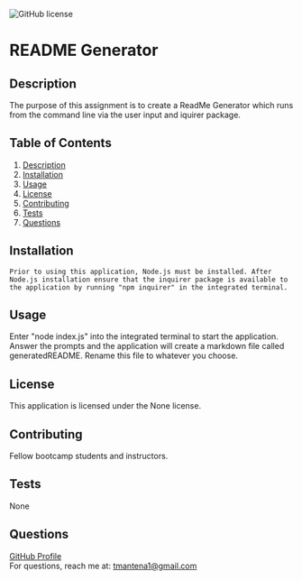 ![GitHub license](https://img.shields.io/badge/license-None-Black.svg)
  
  # README Generator

  ## Description
   The purpose of this assignment is to create a ReadMe Generator which runs from the command line via the user input and iquirer package. 

  ## Table of Contents
  1. [Description](#description)
  2. [Installation](#installation)
  3. [Usage](#usage)
  4. [License](#license)
  5. [Contributing](#contributing)
  6. [Tests](#tests)
  7. [Questions](#questions)

  ## Installation
    Prior to using this application, Node.js must be installed. After Node.js installation ensure that the inquirer package is available to the application by running "npm inquirer" in the integrated terminal. 

  ## Usage
  Enter "node index.js" into the integrated terminal to start the application. Answer the prompts and the application will create a markdown file called generatedREADME. Rename this file to whatever you choose.

  ## License
  This application is licensed under the None license.

  ## Contributing
  Fellow bootcamp students and instructors.

  ## Tests
  None

  ## Questions
  <a href="https://github.com/tmantena1">GitHub Profile</a>
  <br>
  For questions, reach me at: tmantena1@gmail.com

